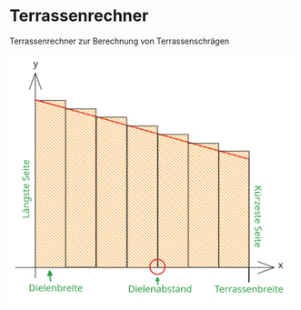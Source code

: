 # Terrassenrechner

Terrassenrechner zur Berechnung von Terrassenschrägen

<img src="static/Sketch.svg" alt="Skizze" width="500px" />
